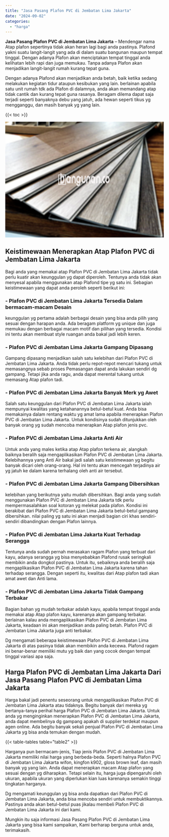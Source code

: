 ```yaml
---
title: "Jasa Pasang Plafon PVC di Jembatan Lima Jakarta"
date: "2024-09-02"
categories: 
  - "harga"
---
```


**Jasa Pasang Plafon PVC di Jembatan Lima Jakarta** – Mendengar nama Atap plafon sepertinya tidak akan heran lagi bagi anda pastinya. Plafond yakni suatu langit-langit yang ada di dalam suatu bangunan maupun tempat tinggal. Dengan adanya Plafon akan menciptakan tempat tinggal anda kelihatan lebih rapi dan juga memukau. Tanpa adanya Plafon akan menjadikan langit-langit rumah kurang tepat guna.

Dengan adanya Plafond akan menjadikan anda betah, baik ketika sedang melakukan kegiatan tidur ataupun kesibukan yang lain. berlainan apabila satu unit rumah tdk ada Plafon di dalamnya, anda akan memandang atap tidak cantik dan kurang tepat guna rasanya. Beragam dilema dapat saja terjadi seperti banyaknya debu yang jatuh, ada hewan seperti tikus yg mengganggu, dan masih banyak yg yang lain.

{{< toc >}}

![Jasa Pasang Plafon PVC di Jembatan Lima Jakarta](/images/flafond-pvc-murah29.png)

## Keistimewaan Menerapkan Atap Plafon PVC di Jembatan Lima Jakarta

Bagi anda yang memakai atap Plafon PVC di Jembatan Lima Jakarta tidak perlu kuatir akan keunggulan yg dapat diperoleh. Tentunya anda tidak akan menyesal apabila menggunakan atap Plafond tipe yg satu ini. Sebagian keistimewaan yang dapat anda peroleh seperti berikut ini:

### \- Plafon PVC di Jembatan Lima Jakarta Tersedia Dalam bermacam-macam Desain

keunggulan yg pertama adalah berbagai desain yang bisa anda pilih yang sesuai dengan harapan anda. Ada beragam platform yg unique dan juga memukau dengan berbagai macam motif dan pilihan yang tersedia. Kondisi ini tentu akan membuat style ruangan anda bakal jadi lebih keren.

### \- Plafon PVC di Jembatan Lima Jakarta Gampang Dipasang

Gampang dipasang menjadikan salah satu kelebihan dari Plafon PVC di Jembatan Lima Jakarta. Anda tidak perlu repot-repot mencari tukang untuk memasangnya sebab proses Pemasangan dapat anda lakukan sendiri dg gampang. Tetapi jika anda ragu, anda dapat merental tukang untuk memasang Atap plafon tadi.

### \- Plafon PVC di Jembatan Lima Jakarta Banyak Merk yg Awet

Salah satu keunggulan dari Plafon PVC di Jembatan Lima Jakarta ialah mempunyai kwalitas yang ketahanannya betul-betul kuat. Anda bisa memakainya dalam rentang waktu yg amat lama apabila menerapkan Plafon PVC di Jembatan Lima Jakarta. Untuk kondisinya sudah ditunjukkan oleh banyak orang yg sudah mencoba menerapkan Atap plafon jenis pvc.

### \- Plafon PVC di Jembatan Lima Jakarta Anti Air

Untuk anda yang males ketika atap Atap plafon terkena air, alangkah baiknya beralih saja mengaplikasikan Plafon PVC di Jembatan Lima Jakarta. Kelebihannya yang Anti Air bakal jadi salah satu keistimewaan yg begitu banyak dicari oleh orang-orang. Hal ini tentu akan mencegah terjadinya air yg jatuh ke dalam karena terhalang oleh anti air tersebut.

### \- Plafon PVC di Jembatan Lima Jakarta Gampang Dibersihkan

kelebihan yang berikutnya yaitu mudah dibersihkan. Bagi anda yang sudah menggunakan Plafon PVC di Jembatan Lima Jakarta tdk perlu mempermasalahkan soal kotoran yg melekat pada plafon. Kondisi ini berakibat dari Plafon PVC di Jembatan Lima Jakarta betul-betul gampang dibersihkan. nilai paling yg satu ini akan menjadi bagian ciri khas sendiri-sendiri dibandingkan dengan Plafon lainnya.

### \- Plafon PVC di Jembatan Lima Jakarta Kuat Terhadap Serangga

Tentunya anda sudah pernah merasakan ragam Plafon yang terbuat dari kayu, adanya serangga yg bisa menyebabkan Plafond rusak seringkali membikin anda dongkol pastinya. Untuk itu, sebaiknya anda beralih saja mengaplikasikan Plafon PVC di Jembatan Lima Jakarta karena tahan terhadap serangga. Dengan seperti itu, kwalitas dari Atap plafon tadi akan amat awet dan Anti lama.

### \- Plafon PVC di Jembatan Lima Jakarta Tidak Gampang Terbakar

Bagian bahan yg mudah terbakar adalah kayu, apabila tempat tinggal anda memakai atap Atap plafon kayu, karenanya akan gampang terbakar. berlainan kalau anda mengaplikasikan Plafon PVC di Jembatan Lima Jakarta, keadaan ini akan menjadikan anda paling betah. Plafon PVC di Jembatan Lima Jakarta juga anti terbakar.

Dg mengamati beberapa keistimewaan Plafon PVC di Jembatan Lima Jakarta di atas pasinya tidak akan membikin anda kecewa. Plafond ragam ini benar-benar memiliki mutu yg baik dan yang cocok dengan tempat tinggal variasi apa saja.

## Harga Plafon PVC di Jembatan Lima Jakarta Dari Jasa Pasang Plafon PVC di Jembatan Lima Jakarta

Harga bakal jadi penentu seseorang untuk mengaplikasikan Plafon PVC di Jembatan Lima Jakarta atau tidaknya. Begitu banyak dari mereka yg bertanya-tanya perihal harga Plafon PVC di Jembatan Lima Jakarta. Untuk anda yg menginginkan menerapkan Plafon PVC di Jembatan Lima Jakarta, anda dapat membelinya dg gampang apakah di supplier terdekat maupun agen online. Ada begitu banyak sekali penjual Plafon PVC di Jembatan Lima Jakarta yg bisa anda temukan dengan mudah.

{{< table-tables table="table2" >}}

Harganya pun bermacam-jenis, Tiap jenis Plafon PVC di Jembatan Lima Jakarta memiliki nilai harga yang berbeda-beda. Seperti halnya Plafon PVC di Jembatan Lima Jakarta wifon, kingfon k902, gloss brown leaf, dan masih banyak yg yang lain. Anda dapat menerapkan macam Atap plafon yang sesuai dengan yg diharapkan. Tetapi selain itu, harga juga dipengaruhi oleh ukuran, apabila ukuran yang diperlukan kian luas karenanya semakin tinggi tingkatan harganya.

Dg mengamati keunggulan yg bisa anda dapatkan dari Plafon PVC di Jembatan Lima Jakarta, anda bisa mencoba sendiri untuk membuktikannya. Pastinya anda akan betul-betul puas jikalau membeli Plafon PVC di Jembatan Lima Jakarta ini dari kami.

Mungkin itu saja informasi Jasa Pasang Plafon PVC di Jembatan Lima Jakarta yang bisa kami sampaikan, Kami berharap berguna untuk anda, terimakasih.
